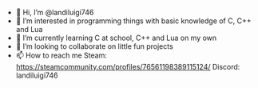 - 👋 Hi, I’m @landiluigi746
- 👀 I’m interested in programming things with basic knowledge of C, C++ and Lua
- 🌱 I’m currently learning C at school, C++ and Lua on my own
- 💞️ I’m looking to collaborate on little fun projects
- 📫 How to reach me
      Steam: https://steamcommunity.com/profiles/76561198389115124/
      Discord: landiluigi746

<!---
landiluigi746/landiluigi746 is a ✨ special ✨ repository because its `README.md` (this file) appears on your GitHub profile.
You can click the Preview link to take a look at your changes.
--->
